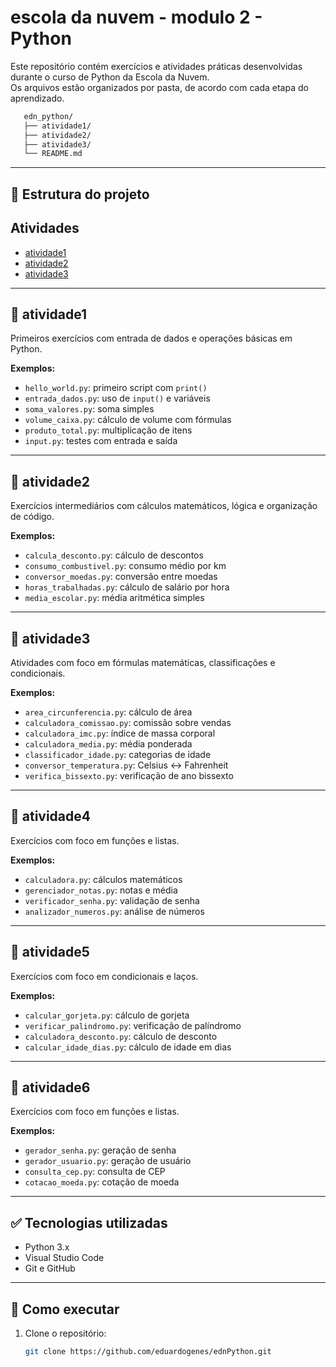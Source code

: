 # escola da nuvem - modulo 2 - Python

Este repositório contém exercícios e atividades práticas desenvolvidas durante o curso de Python da Escola da Nuvem.  
Os arquivos estão organizados por pasta, de acordo com cada etapa do aprendizado.

```bash
   edn_python/
   ├── atividade1/
   ├── atividade2/
   ├── atividade3/
   └── README.md
```

---

## 📁 Estrutura do projeto
## Atividades
- [atividade1](atividade1)
- [atividade2](atividade2)
- [atividade3](atividade3)

---

## 📂 atividade1  
Primeiros exercícios com entrada de dados e operações básicas em Python.

**Exemplos:**
- `hello_world.py`: primeiro script com `print()`
- `entrada_dados.py`: uso de `input()` e variáveis
- `soma_valores.py`: soma simples
- `volume_caixa.py`: cálculo de volume com fórmulas
- `produto_total.py`: multiplicação de itens
- `input.py`: testes com entrada e saída

---

## 📂 atividade2  
Exercícios intermediários com cálculos matemáticos, lógica e organização de código.

**Exemplos:**
- `calcula_desconto.py`: cálculo de descontos
- `consumo_combustivel.py`: consumo médio por km
- `conversor_moedas.py`: conversão entre moedas
- `horas_trabalhadas.py`: cálculo de salário por hora
- `media_escolar.py`: média aritmética simples

---

## 📂 atividade3  
Atividades com foco em fórmulas matemáticas, classificações e condicionais.

**Exemplos:**
- `area_circunferencia.py`: cálculo de área
- `calculadora_comissao.py`: comissão sobre vendas
- `calculadora_imc.py`: índice de massa corporal
- `calculadora_media.py`: média ponderada
- `classificador_idade.py`: categorias de idade
- `conversor_temperatura.py`: Celsius ↔ Fahrenheit
- `verifica_bissexto.py`: verificação de ano bissexto

---

## 📂 atividade4

Exercícios com foco em funções e listas.

**Exemplos:**
- `calculadora.py`: cálculos matemáticos
- `gerenciador_notas.py`: notas e média
- `verificador_senha.py`: validação de senha
- `analizador_numeros.py`: análise de números

---

## 📂 atividade5

Exercícios com foco em condicionais e laços.

**Exemplos:**
- `calcular_gorjeta.py`: cálculo de gorjeta
- `verificar_palindromo.py`: verificação de palíndromo
- `calculadora_desconto.py`: cálculo de desconto
- `calcular_idade_dias.py`: cálculo de idade em dias

---

## 📂 atividade6

Exercícios com foco em funções e listas.

**Exemplos:**
- `gerador_senha.py`: geração de senha
- `gerador_usuario.py`: geração de usuário
- `consulta_cep.py`: consulta de CEP
- `cotacao_moeda.py`: cotação de moeda

---   

## ✅ Tecnologias utilizadas

- Python 3.x
- Visual Studio Code
- Git e GitHub

---

## 🚀 Como executar

1. Clone o repositório:
   ```bash
   git clone https://github.com/eduardogenes/ednPython.git